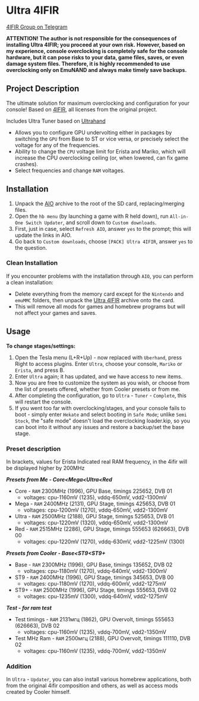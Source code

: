 # Ultra 4IFIR

[4IFIR Group on Telegram](https://t.me/For4ifir)

**ATTENTION! The author is not responsible for the consequences of installing Ultra 4IFIR; you proceed at your own risk.**
**However, based on my experience, console overclocking is completely safe for the console hardware, but it can pose risks to your data, game files, saves, or even damage system files. Therefore, it is highly recommended to use overclocking only on EmuNAND and always make timely save backups.**

## Project Description
The ultimate solution for maximum overclocking and configuration for your console!
Based on [4IFIR](https://github.com/rashevskyv/4IFIR), all licenses from the original project.

Includes Ultra Tuner based on [Ultrahand](https://github.com/ppkantorski/Ultrahand-Overlay)
- Allows you to configure GPU undervolting either in packages by switching the `GPU` from Base to ST or vice versa, or precisely select the voltage for any of the frequencies.
- Ability to change the `CPU` voltage limit for Erista and Mariko, which will increase the CPU overclocking ceiling (or, when lowered, can fix game crashes).
- Select frequencies and change `RAM` voltages.

## Installation

1. Unpack the [AIO](https://github.com/redraz/Ultra-4ifir/raw/main/AIO/AIO.zip) archive to the root of the SD card, replacing/merging files.
2. Open the `hb menu` (by launching a game with R held down), run `All-in-One Switch Updater`, and scroll down to `Custom downloads`.
3. First, just in case, select `Refresh AIO`, answer `yes` to the prompt; this will update the links in AIO.
4. Go back to `Custom downloads`, choose `[PACK] Ultra 4IFIR`, answer `yes` to the question.

### Clean Installation
If you encounter problems with the installation through `AIO`, you can perform a clean installation:
- Delete everything from the memory card except for the `Nintendo` and `emuMMC` folders, then unpack the [Ultra 4IFIR](https://github.com/redraz/Ultra-4ifir/raw/main/Ultra%204IFIR/Ultra%204IFIR.zip) archive onto the card.
- This will remove all mods for games and homebrew programs but will not affect your games and saves.

## Usage
**To change stages/settings:**
1. Open the Tesla menu (L+R+Up) - now replaced with `Uberhand`, press Right to access plugins. Enter `Ultra`, choose your console, `Mariko` or `Erista`, and press B.
2. Enter `Ultra` again; it has updated, and we have access to new items.
3. Now you are free to customize the system as you wish, or choose from the list of presets offered, whether from Cooler presets or from me.
4. After completing the configuration, go to `Ultra` - `Tuner` - `Complete`, this will restart the console.
5. If you went too far with overclocking/stages, and your console fails to boot - simply enter `Hekate` and select booting in `Safe Mode`; unlike `Semi Stock`, the "safe mode" doesn't load the overclocking loader.kip, so you can boot into it without any issues and restore a backup/set the base stage.

### Preset description
In brackets, values for Erista
Indicated real RAM frequency, in the 4ifir will be displayed higher by 200MHz

***Presets from Me - Core<Mega<Ultra<Red***
- Core - `RAM` 2300MHz (1996), GPU Base,
timings 225652, DVB 01
   - voltages: cpu-1160mV (1235), vddq-650mV, vdd2-1300mV
- Mega - `RAM` 2400MHz (2131), GPU Stage,
timings 425653, DVB 01
   - voltages: cpu-1200mV (1270), vddq-650mV, vdd2-1300mV
- Ultra - `RAM` 2500MHz (2188), GPU Stage,
timings 525653, DVB 01
   - voltages: cpu-1220mV (1320), vddq-650mV, vdd2-1300mV
- Red - `RAM` 2515MHz (2286), GPU Stage,
timings 555653 (626663), DVB 00
   - voltages: cpu-1220mV (1270), vddq-630mV, vdd2-1225mV (1300)

***Presets from Cooler - Base<ST9<ST9+***
- Base - `RAM` 2300MHz (1996), GPU Base,
timings 135652, DVB 02
   - voltages: cpu-1180mV (1270), vddq-640mV, vdd2-1300mV
- ST9 - `RAM` 2400MHz (1996), GPU Stage,
timings 345653, DVB 00
   - voltages: cpu-1180mV (1270), vddq-600mV, vdd2-1275mV
- ST9+ - `RAM` 2500MHz (1996), GPU Stage,
timings 555653, DVB 02
   - voltages: cpu-1235mV (1300), vddq-640mV, vdd2-1275mV

***Test - for ram test***
- Test timings - `RAM` 2131мгц (1862), GPU Overvolt,
timings 555653 (626663), DVB 02
   - voltages: cpu-1160mV (1235), vddq-700mV, vdd2-1350mV
- Test MHz Ram - `RAM` 2500мгц (2188), GPU Overvolt,
timings 111110, DVB 02
   - voltages: cpu-1160mV (1235), vddq-700mV, vdd2-1350mV

### Addition


In `Ultra` - `Updater`, you can also install various homebrew applications, both from the original 4ifir composition and others, as well as access mods created by Cooler himself.